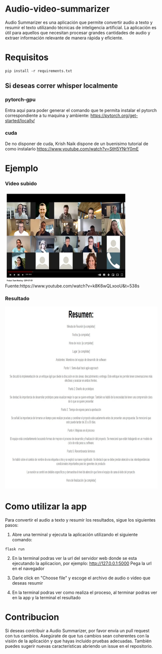 # Audio-video-summarizer
Audio Summarizer es una aplicación que permite convertir audio a texto y resumir el texto utilizando técnicas de inteligencia artificial. La aplicación es útil para aquellos que necesitan procesar grandes cantidades de audio y extraer información relevante de manera rápida y eficiente.

# Requisitos
```
pip install -r requirements.txt
```

## Si deseas correr whisper localmente
### pytorch-gpu
Entra aqui para poder generar el comando que te permita instalar el pytorch correspondiente a tu maquina y ambiente: 
https://pytorch.org/get-started/locally/

### cuda
De no disponer de cuda, Krish Naik dispone de un buenisimo tutorial de como instalarlo
https://www.youtube.com/watch?v=StH5YNrY0mE

# Ejemplo
### Video subido
<img src="Resources/team-meetting.jpg" alt="team meeting" width="400" height="300">
Fuente:https://www.youtube.com/watch?v=k8K6wQLxooU&t=538s

### Resultado
<img src="Resources/team-meetting-result.jpg" alt="Result team meeting" width="800" height="600">

# Como utilizar la app
Para convertir el audio a texto y resumir los resultados, sigue los siguientes pasos:

1. Abre una terminal y ejecuta la aplicación utilizando el siguiente comando:
```
flask run
```

2. En la terminal podras ver la url del servidor web donde se esta ejecutando la aplicacion, por ejemplo: http://127.0.0.1:5000 Pega la url en el navegador


3. Darle click en "Choose file" y escoge el archivo de audio o video que deseas resumir

4. En la terminal podras ver como realiza el proceso, al terminar podras ver en la app y la terminal el resultado

# Contribucion
Si deseas contribuir a Audio Summarizer, por favor envía un pull request con tus cambios. Asegúrate de que tus cambios sean coherentes con la visión de la aplicación y que hayas incluido pruebas adecuadas. También puedes sugerir nuevas características abriendo un issue en el repositorio.

